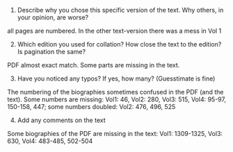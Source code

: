 1. Describe why you chose this specific version of the text. Why others, in your opinion, are worse?

all pages are numbered. In the other text-version there was a mess in Vol 1

2. Which edition you used for collation? How close the text to the edition? Is pagination the same?

PDF almost exact match. Some parts are missing in the text. 

3. Have you noticed any typos? If yes, how many? (Guesstimate is fine)

The numbering of the biographies sometimes confused in the PDF (and the text). Some numbers are missing: Vol1: 46, Vol2: 280, Vol3: 515, Vol4: 95-97, 150-158, 447;  some numbers doubled: Vol2: 476, 496, 525

4. Add any comments on the text

Some biographies of the PDF are missing in the text: Vol1: 1309-1325, Vol3: 630, Vol4: 483-485, 502-504
